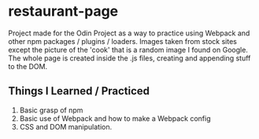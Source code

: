 # restaurant-page

Project made for the Odin Project as a way to practice using Webpack and other npm packages / plugins / loaders. Images taken from stock sites except the picture of the 'cook' that is a random image I found on Google. The whole page is created inside the .js files, creating and appending stuff to the DOM.

## Things I Learned / Practiced

1. Basic grasp of npm
2. Basic use of Webpack and how to make a Webpack config
3. CSS and DOM manipulation.
